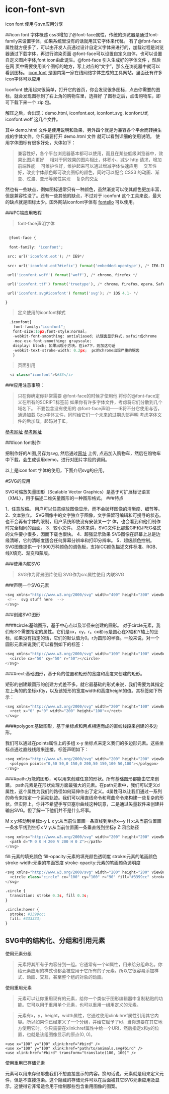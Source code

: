 # icon-font-svn
icon font 使用与svn应用分享

##icon font 字体概述
css3增加了@font-face属性，传统的浏览器是通过font-family来设置字体，如果系统里没有的话就用其它字体来代替。
有了@font-face属性就方便多了，可以由开发人员通过设计自定义字体来进行的，加载过程是浏览器通过下载字体，再进行渲染页面
@font-face可以设置自定义自体，也可以设置自定义图片字体,font icon由此诞生。@font-face 引入生成好的字体文件 ，然后在网
页中需要使用某个图标的地方，写上对应的“文字”，那么在浏览器中就可以看到图标。
 [icon font](http://www.iconfont.cn/)  是国内第一家在线网络字体生成的工具网站，里面还有许多icon字体可以应用
 
 Iconfont 使用起来很简单，打开它的首页，你会发现很多图标，点击你需要的图标，就会发现图标到了右上角的购物车里，选择好
 了图标之后，点击购物车，即可下载下来一个 zip 包。

解压之后，会出现：demo.html, iconfont.eot, iconfont.svg, iconfont.ttf, iconfont.woff 这几个文件。

其中 demo.html 文件是使用说明和效果，另外四个就是为兼容各个平台而转换生成的字体文件。你只需要打开 demo.html 文件
就可以看到详细的使用说明。
使用字体图标有很多好处，大体如下：

>兼容性好，各个平台浏览器基本都可以使用，而且在某些低级浏览器中，效果比图片更好
　相对于同效果的图片相比，体积小，减少 http 请求，增加前端性能
　可维护性好，维护起来可以通过增减字体快速应用
　交互性好，改变字体颜色即可改变图标的颜色，同时可以配合 CSS3 的动画、渐变、过渡、变形等属性实现
　复杂的交互

 然也有一些缺点，例如图标通常只有一种颜色，虽然渐变可以使其颜色更加丰富，但是兼容性没了。还有一些其他的缺点，不过对于
 iconfont 这个工具来说，最大的缺点就是图标太少。国外网站iconfont字体有 [fontello](http://fontello.com/) 可以使用。



###PC端应用教程
 
 >font-face声明字体
 
```python
 
　@font-face {
　
　font-family: 'iconfont';
　
 src: url('iconfont.eot'); /* IE9*/
 
 src: url('iconfont.eot?#iefix') format('embedded-opentype'), /* IE6-IE8 */

 url('iconfont.woff') format('woff'), /* chrome、firefox */

 url('iconfont.ttf') format('truetype'), /* chrome、firefox、opera、Safari, Android, iOS 4.2+*/

 url('iconfont.svg#iconfont') format('svg'); /* iOS 4.1- */

}
```
 
 >定义使用的iconfont样式
 
```python
　.iconfont{
　  font-family:"iconfont";
　　font-size:16px;font-style:normal;
　　-webkit-font-smoothing: antialiased; 抗锯齿显示样式，safair或chrome
　　-moz-osx-font-smoothing: grayscale;
　　display: block; 如果出现小方块，在ie7下，则加这句话
　　-webkit-text-stroke-width: 0.2px;  pc的chrome出现严重的锯齿
　　}
```
 >页面引用
```python
  <i class="iconfont">&#33</i>
```
###应用注意事项：
  
  >只在你确定你非常需要 @font-face的时候才使用他
  >将你的@font-face定义在所有的SCRIPT标签前
  >如果你有许多字体文件，考虑将它们分散到几个域名下。
  >不要包含没有使用的 @font-face声明——IE将不分它使用与否，通通加载
  >Gzip字体文件，同时给它们一个未来的过期头部声明
  >考虑字体文件的后加载，起码对于IE。
  
[参考网址](http://www.w3cfuns.com/article-1300-2.html)
[参考网址](http://www.cnblogs.com/demix/archive/2009/11/28/1612715.html)

###icon font制作 
     
把制作好的AI图,另存为svg, 然后通过[网址](http://www.iconfont.cn/icons/uploadShow)  上传, 点击加入购物车，然后在购物车中下载，会生成调用demo，进行对图片字段的调用。
  
以上是icon font 字体的使用，下面介绍svg的应用。
  
#SVG的应用

SVG可缩放矢量图形（Scalable Vector Graphics）是基于可扩展标记语言（XML），用于描述二维矢量图形的一种图形格式。
###特点

1．任意放缩。
     用户可以任意缩放图像显示，而不会破坏图像的清晰度、细节等。
2．文本独立。
     SVG图像中的文字独立于图像，文字保留可编辑和可搜寻的状态。也不会再有字体的限制，用户系统即使没有安装某一字   体，也会看到和他们制作时完全相同的画面。
3．较小文件。
     总体来讲，SVG文件比那些GIF和JPEG格式的文件要小很多，因而下载也很快。
4．超强显示效果
     SVG图像在屏幕上总是边缘清晰，它的清晰度适合任何屏幕分辨率和打印分辨率。
5．超级颜色控制。
    SVG图像提供一个1600万种颜色的调色板，支持ICC颜色描述文件标准、RGB、线X填充、渐变和蒙版。

###使用内联SVG

>SVG作为背景图片使用
>SVG作为src属性使用
>内联SVG

###声明一个SVG元素

```python
<svg xmlns="http://www.w3.org/2000/svg" width="400" height="300" viewBox="0 0 400 300">
 <!--  svg stuff here  -->
</svg>
```

###创建SVG图形

####circle:基础图形，基于中心点以及半径来创建的圆形。
对于circle元素，我们有3个需要指定的属性。它们是cx，cy，r。cx和cy是圆心在X轴和Y轴上的坐标，如果没有指定的话，它们的默认值为0。r为圆形的半径。一般来说，对一个圆形元素来说我们可以看到如下的标签：

```python
<svg xmlns="http://www.w3.org/2000/svg" width="100" height="100" viewBox="0 0 100 100">
  <circle cx="50" cy="50" r="50"></circle>
</svg>
```

####rect:基础图形，基于角的位置和矩形的宽度和高度来创建的矩形。

矩形的创建跟圆形的创建方式差不多。就它最基础的形式来说，我们需要为其指定左上角的的坐标x和y，以及该矩形的宽度width和高度height的值。其标签如下所示：

```python
<svg xmlns="http://www.w3.org/2000/svg" width="200" height="100" viewBox="0 0 200 100">
  <rect x="0" y="0" width="200" height="100"></rect>
</svg>
```
####polygon:基础图形，基于坐标点和两点相连而成的直线线段来创建的多边形。

我们可以通过在points属性上的多组 x-y 坐标点来定义我们的多边形元素。这些坐标点通过直线线段来连接。标签声明如下：

```python
<svg xmlns="http://www.w3.org/2000/svg" width="200" height="200" viewBox="0 0 200 100">
  <polygon points="0,50 50,0 150,0 200,50 150,100 50,100"></polygon>
</svg>
```
####path:万能的图形，可以用来创建任意的形状。所有基础图形都能由它来创建。
path元素是在形状处理方面最强大的元素。在path元素中，我们可以定义d属性，这个属性为我们的路径如何延伸作出了定义。d属性可以让我们通过一系列的命令来指定一个运动轨迹。我们可以用直线命令和弯曲命令来构建一些复杂的形状。但实际上，你并不希望手写贝塞尔曲线这种玩意，二是通过矢量软件来创建并输出SVG。但了解一下他们并不是什么坏事。

M x y:移动到坐标x-y
L x y:从当前位置画一条直线到坐标x—y
H x:从当前位置画一条水平线到坐标x
V y:从当前位置画一条垂直线到坐标y
Z:闭合路径

```python
<svg xmlns="http://www.w3.org/2000/svg" width="200" height="200" viewBox="0 0 200 200">
  <path d="M 0 0 H 200 V 200 H 0 Z"></path>
</svg>
```

fill:元素的填充颜色
fill-opacity:元素的填充颜色透明度
stroke:元素的笔画颜色
stroke-width:元素的笔画宽度
stroke-opacity:元素的笔画颜色透明度

```python
<svg xmlns="http://www.w3.org/2000/svg" width="200" height="200" viewBox="0 0 200 200">
  <circle class="circle" cx="100" cy="100" r="90" fill="#3399cc" stroke="#333333" stroke-width="5"></circle>
</svg>

.circle {
  transition: stroke 0.3s, fill 0.3s;
}

.circle:hover {
  stroke: #3399cc;
  fill: #333333;
}
```

## SVG中的结构化、分组和引用元素
使用<g>元素分组

><g>元素将其所有子内容分到一组。它通常有一个id属性，用来给分组命名。你给<g>元素应用的样式也都会被应用于它所有的子元素。所以它很容易添加样式、动画、交互，甚至整个组的对象的动画。

使用<use>重用元素

><use>元素可以让你重用现有的元素，给你一个类似于图形编辑器中复制粘贴的功能。它可以用于重用单个元素，也可以重用一组用<g>定义的元素。

><use>元素有x，y，height，width属性，它通过使用xlink:href属性引用其它内容。所以如果你已经定义了一个分组，并给它赋予了id，当你想要在其它地方使用它时，你只需要在xlink:href属性中给一个URI，然后指定x和y的位置，也就是该组图像显示的原点(0, 0)。

    <use x="100" y="100" xlink:href="#bird" />
    <use x="100" y="100" xlink:href="path/to/animals.svg#bird" />
    <use xlink:href="#bird" transform="translate(100, 100)" />

使用<defs>重用已存储元素

<defs>元素可以用来存储那些我们不想直接显示的内容。换句话说，<defs>元素就是用来定义元件，但是不直接渲染。这个隐藏的存储元件可以在后面被其它SVG元素应用及显示，这使得它非常适合用于绘制那些包含重用图像的图案。







  
  
  
  
  
  
 
 
 
 








